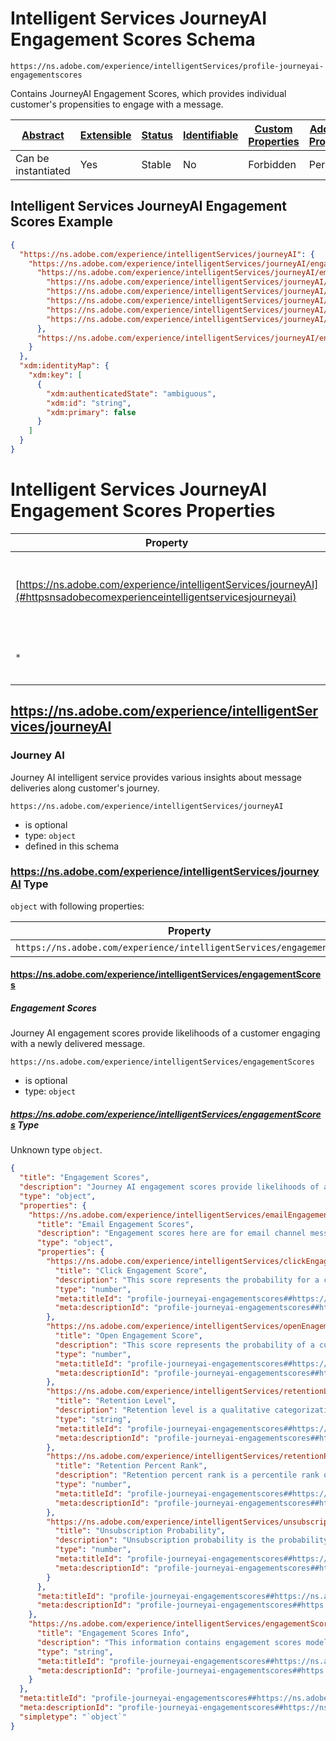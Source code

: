 
# Intelligent Services JourneyAI Engagement Scores Schema

```
https://ns.adobe.com/experience/intelligentServices/profile-journeyai-engagementscores
```

Contains JourneyAI Engagement Scores, which provides individual customer's propensities to engage with a message.

| [Abstract](../../../../abstract.md) | [Extensible](../../../../extensions.md) | [Status](../../../../status.md) | [Identifiable](../../../../id.md) | [Custom Properties](../../../../extensions.md) | [Additional Properties](../../../../extensions.md) | Defined In |
|-------------------------------------|-----------------------------------------|---------------------------------|-----------------------------------|------------------------------------------------|----------------------------------------------------|------------|
| Can be instantiated | Yes | Stable | No | Forbidden | Permitted | [adobe/experience/intelligentServices/profile-journeyai-engagementscores.schema.json](adobe/experience/intelligentServices/profile-journeyai-engagementscores.schema.json) |

## Intelligent Services JourneyAI Engagement Scores Example
```json
{
  "https://ns.adobe.com/experience/intelligentServices/journeyAI": {
    "https://ns.adobe.com/experience/intelligentServices/journeyAI/engagementScores": {
      "https://ns.adobe.com/experience/intelligentServices/journeyAI/emailEngagementScores": {
        "https://ns.adobe.com/experience/intelligentServices/journeyAI/clickEngagementScore": 0.034,
        "https://ns.adobe.com/experience/intelligentServices/journeyAI/openEnagementScore": 0.23,
        "https://ns.adobe.com/experience/intelligentServices/journeyAI/retentionLevel": "high",
        "https://ns.adobe.com/experience/intelligentServices/journeyAI/retentionPercentRank": 0.953,
        "https://ns.adobe.com/experience/intelligentServices/journeyAI/unsubscriptionProbability": 0.002546
      },
      "https://ns.adobe.com/experience/intelligentServices/journeyAI/engagementScoresInfo": "v1.3.0_2020-11-04"
    }
  },
  "xdm:identityMap": {
    "xdm:key": [
      {
        "xdm:authenticatedState": "ambiguous",
        "xdm:id": "string",
        "xdm:primary": false
      }
    ]
  }
}
```

# Intelligent Services JourneyAI Engagement Scores Properties

| Property | Type | Required | Defined by |
|----------|------|----------|------------|
| [https://ns.adobe.com/experience/intelligentServices/journeyAI](#httpsnsadobecomexperienceintelligentservicesjourneyai) | `object` | Optional | Intelligent Services JourneyAI Engagement Scores (this schema) |
| `*` | any | Additional | this schema *allows* additional properties |

## https://ns.adobe.com/experience/intelligentServices/journeyAI
### Journey AI

Journey AI intelligent service provides various insights about message deliveries along customer's journey.

`https://ns.adobe.com/experience/intelligentServices/journeyAI`
* is optional
* type: `object`
* defined in this schema

### https://ns.adobe.com/experience/intelligentServices/journeyAI Type


`object` with following properties:


| Property | Type | Required |
|----------|------|----------|
| `https://ns.adobe.com/experience/intelligentServices/engagementScores`| object | Optional |



#### https://ns.adobe.com/experience/intelligentServices/engagementScores
##### Engagement Scores

Journey AI engagement scores provide likelihoods of a customer engaging with a newly delivered message.

`https://ns.adobe.com/experience/intelligentServices/engagementScores`
* is optional
* type: `object`

##### https://ns.adobe.com/experience/intelligentServices/engagementScores Type

Unknown type `object`.

```json
{
  "title": "Engagement Scores",
  "description": "Journey AI engagement scores provide likelihoods of a customer engaging with a newly delivered message.",
  "type": "object",
  "properties": {
    "https://ns.adobe.com/experience/intelligentServices/emailEngagementScores": {
      "title": "Email Engagement Scores",
      "description": "Engagement scores here are for email channel messages.",
      "type": "object",
      "properties": {
        "https://ns.adobe.com/experience/intelligentServices/clickEngagementScore": {
          "title": "Click Engagement Score",
          "description": "This score represents the probability for a customer to click on links in an email.",
          "type": "number",
          "meta:titleId": "profile-journeyai-engagementscores##https://ns.adobe.com/experience/intelligentServices/clickEngagementScore##title##40381",
          "meta:descriptionId": "profile-journeyai-engagementscores##https://ns.adobe.com/experience/intelligentServices/clickEngagementScore##description##82231"
        },
        "https://ns.adobe.com/experience/intelligentServices/openEnagementScore": {
          "title": "Open Engagement Score",
          "description": "This score represents the probability of a customer to open an email.",
          "type": "number",
          "meta:titleId": "profile-journeyai-engagementscores##https://ns.adobe.com/experience/intelligentServices/openEnagementScore##title##48071",
          "meta:descriptionId": "profile-journeyai-engagementscores##https://ns.adobe.com/experience/intelligentServices/openEnagementScore##description##14211"
        },
        "https://ns.adobe.com/experience/intelligentServices/retentionLevel": {
          "title": "Retention Level",
          "description": "Retention level is a qualitative categorization of customer's likelihood of staying subscribed to the email list.",
          "type": "string",
          "meta:titleId": "profile-journeyai-engagementscores##https://ns.adobe.com/experience/intelligentServices/retentionLevel##title##5061",
          "meta:descriptionId": "profile-journeyai-engagementscores##https://ns.adobe.com/experience/intelligentServices/retentionLevel##description##38971"
        },
        "https://ns.adobe.com/experience/intelligentServices/retentionPercentRank": {
          "title": "Retention Percent Rank",
          "description": "Retention percent rank is a percentile rank of the likelihood of staying subscribed to the email list.",
          "type": "number",
          "meta:titleId": "profile-journeyai-engagementscores##https://ns.adobe.com/experience/intelligentServices/retentionPercentRank##title##36501",
          "meta:descriptionId": "profile-journeyai-engagementscores##https://ns.adobe.com/experience/intelligentServices/retentionPercentRank##description##67391"
        },
        "https://ns.adobe.com/experience/intelligentServices/unsubscriptionProbability": {
          "title": "Unsubscription Probability",
          "description": "Unsubscription probability is the probability of a recipient to unsubscribe from email channel conditioned on email opened.",
          "type": "number",
          "meta:titleId": "profile-journeyai-engagementscores##https://ns.adobe.com/experience/intelligentServices/unsubscriptionProbability##title##79511",
          "meta:descriptionId": "profile-journeyai-engagementscores##https://ns.adobe.com/experience/intelligentServices/unsubscriptionProbability##description##41"
        }
      },
      "meta:titleId": "profile-journeyai-engagementscores##https://ns.adobe.com/experience/intelligentServices/emailEngagementScores##title##20341",
      "meta:descriptionId": "profile-journeyai-engagementscores##https://ns.adobe.com/experience/intelligentServices/emailEngagementScores##description##25901"
    },
    "https://ns.adobe.com/experience/intelligentServices/engagementScoresInfo": {
      "title": "Engagement Scores Info",
      "description": "This information contains engagement scores model version and scoring date as a concatenated string, e.g. v1.3.0_2020-11-04.",
      "type": "string",
      "meta:titleId": "profile-journeyai-engagementscores##https://ns.adobe.com/experience/intelligentServices/engagementScoresInfo##title##1981",
      "meta:descriptionId": "profile-journeyai-engagementscores##https://ns.adobe.com/experience/intelligentServices/engagementScoresInfo##description##64011"
    }
  },
  "meta:titleId": "profile-journeyai-engagementscores##https://ns.adobe.com/experience/intelligentServices/engagementScores##title##55031",
  "meta:descriptionId": "profile-journeyai-engagementscores##https://ns.adobe.com/experience/intelligentServices/engagementScores##description##2461",
  "simpletype": "`object`"
}
```









